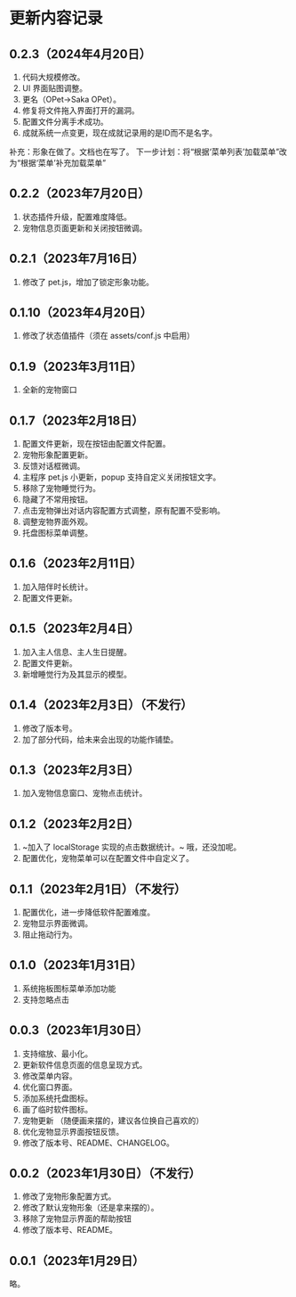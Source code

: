# 更新内容记录
## 0.2.3（2024年4月20日）
1. 代码大规模修改。
2. UI 界面贴图调整。
3. 更名（OPet→Saka OPet）。
4. 修复将文件拖入界面打开的漏洞。
5. 配置文件分离手术成功。
6. 成就系统一点变更，现在成就记录用的是ID而不是名字。

补充：形象在做了。文档也在写了。
下一步计划：将“根据‘菜单列表’加载菜单”改为“根据‘菜单’补充加载菜单”

## 0.2.2（2023年7月20日）
1. 状态插件升级，配置难度降低。
2. 宠物信息页面更新和关闭按钮微调。

## 0.2.1（2023年7月16日）
1. 修改了 pet.js，增加了锁定形象功能。

## 0.1.10（2023年4月20日）
1. 修改了状态值插件（须在 assets/conf.js 中启用）

## 0.1.9（2023年3月11日）
1. 全新的宠物窗口

## 0.1.7（2023年2月18日）
1. 配置文件更新，现在按钮由配置文件配置。
2. 宠物形象配置更新。
3. 反馈对话框微调。
4. 主程序 pet.js 小更新，popup 支持自定义关闭按钮文字。
5. 移除了宠物睡觉行为。
6. 隐藏了不常用按钮。
7. 点击宠物弹出对话内容配置方式调整，原有配置不受影响。
8. 调整宠物界面外观。
9. 托盘图标菜单调整。

## 0.1.6（2023年2月11日）
1. 加入陪伴时长统计。
2. 配置文件更新。

## 0.1.5（2023年2月4日）
1. 加入主人信息、主人生日提醒。
2. 配置文件更新。
3. 新增睡觉行为及其显示的模型。

## 0.1.4（2023年2月3日）（不发行）
1. 修改了版本号。
2. 加了部分代码，给未来会出现的功能作铺垫。

## 0.1.3（2023年2月3日）
1. 加入宠物信息窗口、宠物点击统计。

## 0.1.2（2023年2月2日）
1. ~加入了 localStorage 实现的点击数据统计。~ 哦，还没加呢。
2. 配置优化，宠物菜单可以在配置文件中自定义了。

## 0.1.1（2023年2月1日）（不发行）
1. 配置优化，进一步降低软件配置难度。
2. 宠物显示界面微调。
3. 阻止拖动行为。

## 0.1.0（2023年1月31日）
1. 系统拖板图标菜单添加功能
2. 支持忽略点击

## 0.0.3（2023年1月30日）
1. 支持缩放、最小化。
2. 更新软件信息页面的信息呈现方式。
3. 修改菜单内容。
4. 优化窗口界面。
5. 添加系统托盘图标。
6. 画了临时软件图标。
7. 宠物更新 （随便画来摆的，建议各位换自己喜欢的）
8. 优化宠物显示界面按钮反馈。
9. 修改了版本号、README、CHANGELOG。

## 0.0.2（2023年1月30日）（不发行）
1. 修改了宠物形象配置方式。
2. 修改了默认宠物形象（还是拿来摆的）。
3. 移除了宠物显示界面的帮助按钮
4. 修改了版本号、README。

## 0.0.1（2023年1月29日）
略。